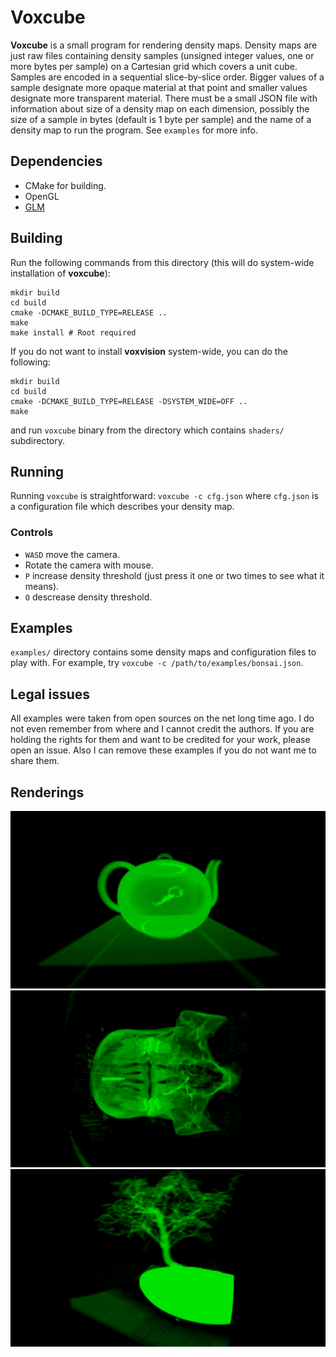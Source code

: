 # Voxcube

**Voxcube** is a small program for rendering density maps. Density maps
are just raw files containing density samples (unsigned integer
values, one or more bytes per sample) on a Cartesian grid which covers
a unit cube. Samples are encoded in a sequential slice-by-slice
order. Bigger values of a sample designate more opaque material at
that point and smaller values designate more transparent
material. There must be a small JSON file with information about size
of a density map on each dimension, possibly the size of a sample in
bytes (default is 1 byte per sample) and the name of a density map to
run the program. See `examples` for more info.

## Dependencies

* CMake for building.
* OpenGL
* [GLM](https://glm.g-truc.net/0.9.9/index.html)

## Building

Run the following commands from this directory (this will do
system-wide installation of **voxcube**):

~~~~
mkdir build
cd build
cmake -DCMAKE_BUILD_TYPE=RELEASE ..
make
make install # Root required
~~~~

If you do not want to install **voxvision** system-wide, you can do
the following:

~~~~
mkdir build
cd build
cmake -DCMAKE_BUILD_TYPE=RELEASE -DSYSTEM_WIDE=OFF ..
make
~~~~

and run `voxcube` binary from the directory which contains `shaders/`
subdirectory.

## Running

Running `voxcube` is straightforward: `voxcube -c cfg.json` where
`cfg.json` is a configuration file which describes your density map.

### Controls

* `WASD` move the camera.
* Rotate the camera with mouse.
* `P` increase density threshold (just press it one or two times to
  see what it means).
* `O` descrease density threshold.

## Examples

`examples/` directory contains some density maps and configuration
files to play with. For example, try
`voxcube -c /path/to/examples/bonsai.json`.

## Legal issues

All examples were taken from open sources on the net long time
ago. I do not even remember from where and I cannot credit the
authors. If you are holding the rights for them and want to be
credited for your work, please open an issue. Also I can remove these
examples if you do not want me to share them.

## Renderings
![Teapot](examples/teapot.png)
![Skull](examples/skull.png)
![Bonsai tree](examples/bonsai.png)